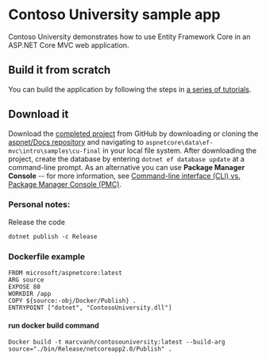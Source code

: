 # Contoso University sample app

Contoso University demonstrates how to use Entity Framework Core in an
ASP.NET Core MVC web application.

## Build it from scratch

You can build the application by following the steps in [a series of tutorials](https://docs.microsoft.com/aspnet/core/data/ef-mvc/intro).

## Download it

Download the [completed project](https://github.com/aspnet/Docs/tree/master/aspnetcore/data/ef-mvc/intro/samples/cu-final) from GitHub by downloading or cloning the [aspnet/Docs repository](https://github.com/aspnet/Docs) and navigating to `aspnetcore\data\ef-mvc\intro\samples\cu-final` in your local file system.  After downloading the project, create the database by entering `dotnet ef database update` at a command-line prompt. As an alternative you can use **Package Manager Console** -- for more information, see [Command-line interface (CLI) vs. Package Manager Console (PMC)](https://docs.microsoft.com/aspnet/core/data/ef-mvc/migrations#command-line-interface-cli-vs-package-manager-console-pmc).

### Personal notes:
Release the code
```
dotnet publish -c Release 
```
### Dockerfile example
```
FROM microsoft/aspnetcore:latest
ARG source
EXPOSE 80
WORKDIR /app
COPY ${source:-obj/Docker/Publish} .
ENTRYPOINT ["dotnet", "ContosoUniversity.dll"]
```
#### run docker build command
```
Docker build -t marcvanh/contosouniversity:latest --build-arg source="./bin/Release/netcoreapp2.0/Publish" .
```
